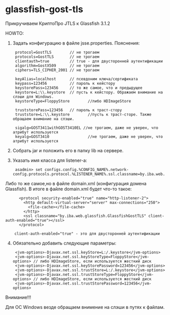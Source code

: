 glassfish-gost-tls
==================

Прикручиваем КриптоПро JTLS к Glassfish 3.1.2

HOWTO:

1) Задать конфигурацию в файле jsse.properties. Пояснения:

        protocol=GostTLS        // не трогаем
        protocols=GostTLS       // не трогаем
        clientauth=true         // true - для двусторонней аутентификации
        algorithm=GostX509      // не трогаем
        ciphers=TLS_CIPHER_2001 // не трогаем

        keyAlias=localhost      // псевдоним ключа/сертификата
        keypass=123456          // пароль к кейстору
        keystorePass=123456     // то же самое, что и предыдущее
        keystore=L:\\.keystore  // пусть к кейстору. Ображаем внимание на слэши для Windows.
        keystoreType=FloppyStore        //либо HDImageStore

        truststorePass=123456   // пароль к траст-стору
        truststore=L:\\.keystore        //пусть к траст-сторe. Также обращаем внимание на слэши.

        sigalg=GOST3411withGOST3410EL //не трогаем, даже не уверен, что атрибут используется
        keyalg=GOST3410                 //не трогаем, даже не уверен, что атрибут используется


2) Собрать jar и положить его в папку lib на сервере.

3) Указать имя класса для listener-a:

        asadmin> set configs.config.%CONFIG_NAME%.network-config.protocols.protocol.%LISTENER_NAME%.ssl.classname=by.iba.web.glassfish.GlassfishGostTLS

Либо то же самое,но в файле domain.xml (конфигурация домена Glassfish). В итоге в файле domain.xml будет что-то такое:

          <protocol security-enabled="true" name="http-listener-2">
            <http default-virtual-server="server" max-connections="250">
              <file-cache></file-cache>
            </http>
            <ssl classname="by.iba.web.glassfish.GlassfishGostTLS" client-auth-enabled="true"></ssl>
          </protocol>

        client-auth-enabled="true" - это для двусторонней аутентификации

4) Обязательно добавить следующие параметры:

        <jvm-options>-Djavax.net.ssl.keyStore=L:/.keystore</jvm-options>
        <jvm-options>-Djavax.net.ssl.keyStoreType=FloppyStore</jvm-options> // либо HDImageStore, если используется жесткий диск
        <jvm-options>-Djavax.net.ssl.keyStorePassword=123456</jvm-options>
        <jvm-options>-Djavax.net.ssl.trustStore=L:/.keystore</jvm-options>
        <jvm-options>-Djavax.net.ssl.trustStoreType=FloppyStore</jvm-options> // либо HDImageStore, если используется жесткий диск
        <jvm-options>-Djavax.net.ssl.trustStorePassword=123456</jvm-options>


Внимание!!!

Для ОС Windows везде обращаем внимение на слэши в путях к файлам.
